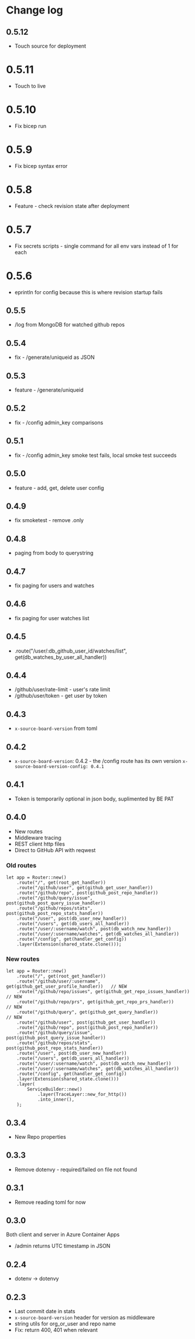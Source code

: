 # Change log

## 0.5.12

* Touch source for deployment

# 0.5.11

* Touch to live

# 0.5.10

* Fix bicep run

# 0.5.9

* Fix bicep syntax error

# 0.5.8

* Feature - check revision state after deployment

# 0.5.7

* Fix secrets scripts - single command for all env vars instead of 1 for each

# 0.5.6

* eprintln for config because this is where revision startup fails

## 0.5.5

* /log from MongoDB for watched github repos

## 0.5.4

* fix - /generate/uniqueid as JSON

## 0.5.3

* feature - /generate/uniqueid

## 0.5.2

* fix - /config admin_key comparisons

## 0.5.1

* fix - /config admin_key smoke test fails, local smoke test succeeds

## 0.5.0

* feature - add, get, delete user config

## 0.4.9

* fix smoketest - remove .only

## 0.4.8

* paging from body to querystring

## 0.4.7

* fix paging for users and watches

## 0.4.6

* fix paging for user watches list

## 0.4.5

* .route("/user/:db_github_user_id/watches/list", get(db_watches_by_user_all_handler))

##  0.4.4

* /github/user/rate-limit - user's rate limit
* /github/user/token - get user by token

## 0.4.3

* `x-source-board-version` from toml

## 0.4.2

* `x-source-board-version`: 0.4.2 - the /config route has its own version `x-source-board-version-config: 0.4.1`

## 0.4.1

* Token is temporarily optional in json body, suplimented by BE PAT

## 0.4.0

* New routes
* Middleware tracing
* REST client http files
* Direct to GitHub API with reqwest

### Old routes

```
let app = Router::new()
    .route("/", get(root_get_handler))
    .route("/github/user", get(github_get_user_handler))
    .route("/github/repo", post(github_post_repo_handler))
    .route("/github/query/issue", post(github_post_query_issue_handler))
    .route("/github/repos/stats", post(github_post_repo_stats_handler))
    .route("/user", post(db_user_new_handler))
    .route("/users", get(db_users_all_handler))
    .route("/user/:username/watch", post(db_watch_new_handler))
    .route("/user/:username/watches", get(db_watches_all_handler))
    .route("/config", get(handler_get_config))
    .layer(Extension(shared_state.clone()));
```

### New routes

```
let app = Router::new()
    .route("/", get(root_get_handler))
    .route("/github/user/:username", get(github_get_user_profile_handler))   // NEW
    .route("/github/repo/issues", get(github_get_repo_issues_handler))       // NEW
    .route("/github/repo/prs", get(github_get_repo_prs_handler))             // NEW
    .route("/github/query", get(github_get_query_handler))                   // NEW
    .route("/github/user", post(github_get_user_handler))
    .route("/github/repo", post(github_post_repo_handler))
    .route("/github/query/issue", post(github_post_query_issue_handler))
    .route("/github/repos/stats", post(github_post_repo_stats_handler))
    .route("/user", post(db_user_new_handler))
    .route("/users", get(db_users_all_handler))
    .route("/user/:username/watch", post(db_watch_new_handler))
    .route("/user/:username/watches", get(db_watches_all_handler))
    .route("/config", get(handler_get_config))
    .layer(Extension(shared_state.clone()))
    .layer(
        ServiceBuilder::new()
            .layer(TraceLayer::new_for_http())
            .into_inner(),
    );
```

## 0.3.4

* New Repo properties

## 0.3.3

* Remove dotenvy - required/failed on file not found

## 0.3.1

* Remove reading toml for now

## 0.3.0

Both client and server in Azure Container Apps

* /admin returns UTC timestamp in JSON

## 0.2.4

* dotenv -> dotenvy

## 0.2.3

* Last commit date in stats
* `x-source-board-version` header for version as middleware
* string utils for org_or_user and repo name
* Fix: return 400, 401 when relevant
